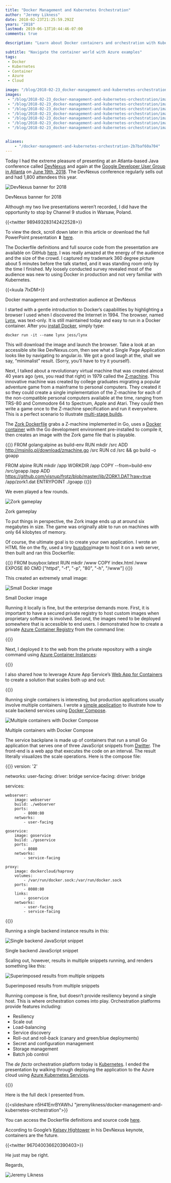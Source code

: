 ```yaml
---
title: "Docker Management and Kubernetes Orchestration"
author: "Jeremy Likness"
date: 2018-02-23T21:25:59.292Z
years: "2018"
lastmod: 2019-06-13T10:44:46-07:00
comments: true

description: "Learn about Docker containers and orchestration with Kubernetes. Includes live video examples using Azure Container Registry, Azure Container Instances, and Azure Kubernetes Service."

subtitle: "Navigate the container world with Azure examples"
tags:
 - Docker 
 - Kubernetes 
 - Container 
 - Azure 
 - Cloud 

image: "/blog/2018-02-23_docker-management-and-kubernetes-orchestration/images/6.png" 
images:
 - "/blog/2018-02-23_docker-management-and-kubernetes-orchestration/images/1.jpeg" 
 - "/blog/2018-02-23_docker-management-and-kubernetes-orchestration/images/2.png" 
 - "/blog/2018-02-23_docker-management-and-kubernetes-orchestration/images/3.png" 
 - "/blog/2018-02-23_docker-management-and-kubernetes-orchestration/images/4.png" 
 - "/blog/2018-02-23_docker-management-and-kubernetes-orchestration/images/5.png" 
 - "/blog/2018-02-23_docker-management-and-kubernetes-orchestration/images/6.png" 
 - "/blog/2018-02-23_docker-management-and-kubernetes-orchestration/images/7.gif" 


aliases:
    - "/docker-management-and-kubernetes-orchestration-2b7baf60a704"
---
```


Today I had the extreme pleasure of presenting at an Atlanta-based Java conference called [DevNexus](https://devnexus.com) and again at the [Google Developer User Group in Atlanta](https://www.meetup.com/gdg-atlanta/) on [June 19th, 2018](https://www.meetup.com/gdg-atlanta/events/250791821/). The DevNexus conference regularly sells out and had 1,800 attendees this year.

![DevNexus banner for 2018](/blog/2018-02-23_docker-management-and-kubernetes-orchestration/images/1.jpeg)
<figcaption>DevNexus banner for 2018</figcaption>

Although my two live presentations weren’t recorded, I did have the opportunity to stop by Channel 9 studios in Warsaw, Poland.

{{<twitter 989493283142422528>}}

To view the deck, scroll down later in this article or download the full PowerPoint presentation ⬇ [here](https://jlikme.blob.core.windows.net/presentations/Docker%20Management%20and%20Orchestration.pptx).

The Dockerfile definitions and full source code from the presentation are available on GitHub <i class="fab fa-github"></i> [here](https://github.com/JeremyLikness/devnexus-containers). I was really amazed at the energy of the audience and the size of the crowd. I captured my trademark 360 degree picture about 5 minutes before the talk started, and it was standing room only by the time I finished. My loosely conducted survey revealed most of the audience was new to using Docker in production and not very familiar with Kubernetes.

{{<kuula 7lxDM>}}
<figcaption>Docker management and orchestration audience at DevNexus</figcaption>

I started with a gentle introduction to Docker’s capabilities by highlighting a browser I used when I discovered the Internet in 1994. The browser, named [Lynx](http://lynx.invisible-island.net/lynx2.8.8/lynx_help/about_lynx.html), was text-only. It is still maintained today and easy to run in a Docker container. After you [install Docker](https://docs.docker.com/install/), simply type:

`docker run -it --name lynx jess/lynx`

This will download the image and launch the browser. Take a look at an accessible site like DevNexus.com, then see what a Single Page Application looks like by navigating to angular.io. We got a good laugh at the, shall we say, “minimalist” result. (Sorry, you’ll have to try it yourself).

Next, I talked about a revolutionary virtual machine that was created almost 40 years ago (yes, you read that right) in 1979 called the [Z-machine](https://en.wikipedia.org/wiki/Z-machine). This innovative machine was created by college graduates migrating a popular adventure game from a mainframe to personal computers. They created it so they could create a single implementation of the Z-machine for each of the non-compatible personal computers available at the time, ranging from TRS-80 and Commodore 64 to Spectrum, Apple and Atari. They could then write a game once to the Z-machine specification and run it everywhere. This is a perfect scenario to illustrate [multi-stage builds](https://docs.docker.com/develop/develop-images/multistage-build/).

The <i class="fab fa-github"></i> [Zork Dockerfile](https://github.com/JeremyLikness/devnexus-containers/blob/master/001-zork/Dockerfile) grabs a Z-machine implemented in Go, uses a <i class="fab fa-docker"></i> [Docker container](https://hub.docker.com/_/golang/) with the Go development environment pre-installed to compile it, then creates an image with the Zork game file that is playable.

{{<highlight Dockerfile>}}
FROM golang:alpine as build-env
RUN mkdir /src
ADD http://msinilo.pl/download/zmachine.go /src
RUN cd /src && go build -o goapp

FROM alpine
RUN mkdir /app
WORKDIR /app
COPY --from=build-env /src/goapp /app
ADD https://github.com/visnup/frotz/blob/master/lib/ZORK1.DAT?raw=true /app/zork1.dat
ENTRYPOINT ./goapp
{{</highlight>}}

We even played a few rounds.

![Zork gameplay](/blog/2018-02-23_docker-management-and-kubernetes-orchestration/images/2.png)
<figcaption>Zork gameplay</figcaption>

To put things in perspective, the Zork image ends up at around six megabytes in size. The game was originally able to run on machines with only 64 kilobytes of memory.

Of course, the ultimate goal is to create your own application. I wrote an HTML file on the fly, used a tiny [busybox](https://www.busybox.net/)image to host it on a web server, then built and ran this Dockerfile:

{{<highlight Dockerfile>}}
FROM busybox:latest
RUN mkdir /www
COPY index.html /www
EXPOSE 80
CMD ["httpd", "-f", "-p", "80", "-h", "/www"]
{{</highlight>}}

This created an extremely small image:

![Small Docker image](/blog/2018-02-23_docker-management-and-kubernetes-orchestration/images/3.png)
<figcaption>Small Docker image</figcaption>

Running it locally is fine, but the enterprise demands more. First, it is important to have a secured private registry to host custom images when proprietary software is involved. Second, the images need to be deployed somewhere that is accessible to end users. I demonstrated how to create a private [Azure Container Registry](https://aka.ms/S19cpz) from the command line:

{{<youtube xp3IifCRgFY>}}

Next, I deployed it to the web from the private repository with a single command using [Azure Container Instances](https://aka.ms/aci-docs):

{{<youtube s-Z06cJUREY>}}

I also shared how to leverage Azure App Service’s [Web App for Containers](https://aka.ms/Pg2i5f) to create a solution that scales both up and out:

{{<youtube jhMhscoO3X8>}}

Running single containers is interesting, but production applications usually involve multiple containers. I wrote a <i class="fab fa-github"></i> [simple application](https://github.com/JeremyLikness/devnexus-containers/tree/master/003-compose) to illustrate how to scale backend services using [Docker Compose](https://docs.docker.com/compose/).

![Multiple containers with Docker Compose](/blog/2018-02-23_docker-management-and-kubernetes-orchestration/images/4.png)
<figcaption>Multiple containers with Docker Compose</figcaption>

The service backplane is made up of containers that run a small Go application that serves one of three JavaScript snippets from [Dwitter](https://www.dwitter.net/). The front-end is a web app that executes the code on an interval. The result literally visualizes the scale operations. Here is the compose file:

{{<highlight Yaml>}}
version: '2'

networks:
    user-facing:
      driver: bridge
    service-facing:
      driver: bridge

services: 

    webserver: 
        image: webserver
        build: ./webserver
        ports:
            - 8000:80
        networks: 
            - user-facing

    goservice: 
        image: goservice
        build: ./goservice 
        ports:
            - 8080
        networks: 
            - service-facing

    proxy:
        image: dockercloud/haproxy
        volumes:
            - /var/run/docker.sock:/var/run/docker.sock
        ports:
            - 8080:80        
        links:
            - goservice
        networks:
            - user-facing
            - service-facing
{{</highlight>}}

Running a single backend instance results in this:

![Single backend JavaScript snippet](/blog/2018-02-23_docker-management-and-kubernetes-orchestration/images/5.png)
<figcaption>Single backend JavaScript snippet</figcaption>

Scaling out, however, results in multiple snippets running, and renders something like this:

![Superimposed results from multiple snippets](/blog/2018-02-23_docker-management-and-kubernetes-orchestration/images/6.png)
<figcaption>Superimposed results from multiple snippets</figcaption>

Running compose is fine, but doesn’t provide resiliency beyond a single host. This is where orchestration comes into play. Orchestration platforms provide features including:

* Resiliency
* Scale out
* Load-balancing
* Service discovery
* Roll-out and roll-back (canary and green/blue deployments)
* Secret and configuration management
* Storage management
* Batch job control

The _de facto_ orchestration platform today is [Kubernetes](https://kubernetes.io/). I ended the presentation by walking through deploying the application to the Azure cloud using [Azure Kubernetes Services](https://aka.ms/aks-docs).

{{<youtube A-w8MHlqyQU>}}

Here is the full deck I presented from.

{{<slideshare n5H41EnrBYAWhJ "jeremylikness/docker-management-and-kubernetes-orchestration">}}

You can access the Dockerfile definitions and source code <i class="fab fa-github"></i> [here](https://github.com/JeremyLikness/devnexus-containers).

According to Google’s [Kelsey Hightower](https://twitter.com/kelseyhightower) in his DevNexus keynote, containers are the future.

{{<twitter 967040036620390403>}}

He just may be right.

Regards,

![Jeremy Likness](/blog/2018-02-23_docker-management-and-kubernetes-orchestration/images/7.gif)
